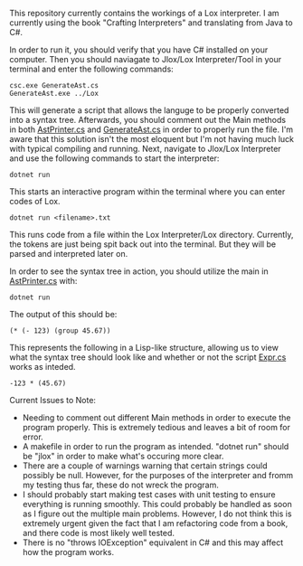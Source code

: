This repository currently contains the workings of a Lox interpreter. I am currently using the book "Crafting Interpreters" and translating from Java to C#.

In order to run it, you should verify that you have C# installed on your computer. Then you should naviagate to Jlox/Lox Interpreter/Tool in your terminal and enter the following commands:
```
csc.exe GenerateAst.cs
GenerateAst.exe ../Lox
```
This will generate a script that allows the languge to be properly converted into a syntax tree. Afterwards, you should comment out the Main methods in both [AstPrinter.cs](https://github.com/jisanders1/Projects/blob/main/Programming%20Languages%20(CS%20403)/Jlox/Lox%20Interpreter/Lox/AstPrinter.cs) and [GenerateAst.cs](https://github.com/jisanders1/Projects/blob/main/Programming%20Languages%20(CS%20403)/Jlox/Lox%20Interpreter/Tool/GenerateAst.cs) in order to properly run the file. I'm aware that this solution isn't the most eloquent but I'm not having much luck with typical compiling and running. Next, navigate to Jlox/Lox Interpreter and use the following commands to start the interpreter:
```
dotnet run
```
This starts an interactive program within the terminal where you can enter codes of Lox.
```
dotnet run <filename>.txt
```
This runs code from a file within the Lox Interpreter/Lox directory. Currently, the tokens are just being spit back out into the terminal. But they will be parsed and interpreted later on.

In order to see the syntax tree in action, you should utilize the main in [AstPrinter.cs](https://github.com/jisanders1/Projects/blob/main/Programming%20Languages%20(CS%20403)/Jlox/Lox%20Interpreter/Lox/AstPrinter.cs) with:
```
dotnet run
```
The output of this should be:
```
(* (- 123) (group 45.67))
```
This represents the following in a Lisp-like structure, allowing us to view what the syntax tree should look like and whether or not the script [Expr.cs](https://github.com/jisanders1/Projects/blob/main/Programming%20Languages%20(CS%20403)/Jlox/Lox%20Interpreter/Lox/Expr.cs) works as inteded.
```
-123 * (45.67)
```

Current Issues to Note:
- Needing to comment out different Main methods in order to execute the program properly. This is extremely tedious and leaves a bit of room for error.
- A makefile in order to run the program as intended. "dotnet run" should be "jlox" in order to make what's occuring more clear.
- There are a couple of warnings warning that certain strings could possibly be null. However, for the purposes of the interpreter and fromm my testing thus far, these do not wreck the program.
- I should probably start making test cases with unit testing to ensure everything is running smoothly. This could probably be handled as soon as I figure out the multiple main problems. However, I do not think this is extremely urgent given the fact that I am refactoring code from a book, and there code is most likely well tested.
- There is no "throws IOException" equivalent in C# and this may affect how the program works.
